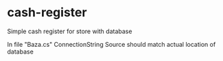# cash-register
Simple cash register for store with database 

In file "Baza.cs" ConnectionString Source should match actual location of database
